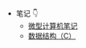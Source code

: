 <!-- sidebar.md -->

- 笔记 👇
	- [微型计算机笔记](/Notes/Microcomputer_Note/C1.md)
	- [数据结构（C）](/Notes/Data_Structure/Preface.md)

